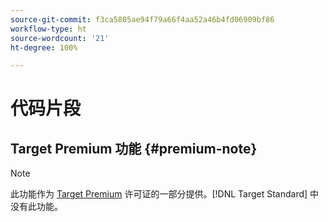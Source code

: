 ```yaml
---
source-git-commit: f3ca5805ae94f79a66f4aa52a46b4fd06909bf86
workflow-type: ht
source-wordcount: '21'
ht-degree: 100%

---
```

# 代码片段

## Target Premium 功能 {#premium-note}

>[!NOTE]
>
>此功能作为 [Target Premium](/help/c-intro/intro.md#premium) 许可证的一部分提供。[!DNL Target Standard] 中没有此功能。


